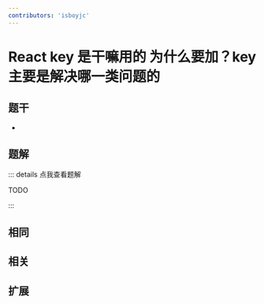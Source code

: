 ```yaml
---
contributors: 'isboyjc'
---
```


# React key 是干嘛用的 为什么要加？key 主要是解决哪一类问题的


## 题干

- 



## 题解

::: details 点我查看题解

  TODO

:::



## 相同


## 相关


## 扩展

